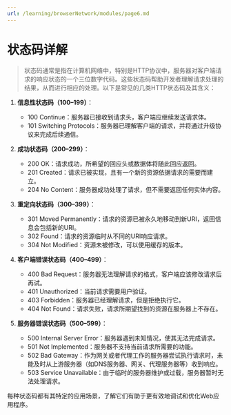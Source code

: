 ```yaml
---
url: /learning/browserNetwork/modules/page6.md
---
```

# 状态码详解

> 状态码通常是指在计算机网络中，特别是HTTP协议中，服务器对客户端请求的响应状态的一个三位数字代码。这些状态码帮助开发者理解请求处理的结果，从而进行相应的处理。以下是常见的几类HTTP状态码及其含义：

1. **信息性状态码（100–199）**：
   * 100 Continue：服务器已接收到请求头，客户端应继续发送请求体。
   * 101 Switching Protocols：服务器已理解客户端的请求，并将通过升级协议来完成后续通信。

2. **成功状态码（200–299）**：
   * 200 OK：请求成功，所希望的回应头或数据体将随此回应返回。
   * 201 Created：请求已被实现，且有一个新的资源依据请求的需要而建立。
   * 204 No Content：服务器成功处理了请求，但不需要返回任何实体内容。

3. **重定向状态码（300–399）**：
   * 301 Moved Permanently：请求的资源已被永久地移动到新URI，返回信息会包括新的URI。
   * 302 Found：请求的资源临时从不同的URI响应请求。
   * 304 Not Modified：资源未被修改，可以使用缓存的版本。

4. **客户端错误状态码（400–499）**：
   * 400 Bad Request：服务器无法理解请求的格式，客户端应该修改请求后再试。
   * 401 Unauthorized：当前请求需要用户验证。
   * 403 Forbidden：服务器已经理解请求，但是拒绝执行它。
   * 404 Not Found：请求失败，请求所期望找到的资源在服务器上不存在。

5. **服务器错误状态码（500–599）**：
   * 500 Internal Server Error：服务器遇到未知情况，使其无法完成请求。
   * 501 Not Implemented：服务器不支持当前请求所需要的功能。
   * 502 Bad Gateway：作为网关或者代理工作的服务器尝试执行请求时，未能及时从上游服务器（如DNS服务器、网关、代理服务器等）收到响应。
   * 503 Service Unavailable：由于临时的服务器维护或过载，服务器暂时无法处理请求。

每种状态码都有其特定的应用场景，了解它们有助于更有效地调试和优化Web应用程序。
